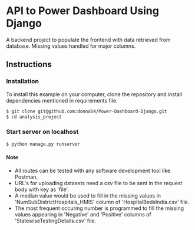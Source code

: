 # API to Power Dashboard Using Django

A backend project to populate the frontend with data retrieved from database. Missing values handled for major columns.

## Instructions

### Installation

To install this example on your computer, clone the repository and install dependencies mentioned in requirements file.

```bash
$ git clone git@github.com:donna54/Power-Dashboard-Django.git
$ cd analysis_project
```
### Start server on localhost

```bash
$ python manage.py runserver
```

#### Note

* All routes can be tested with any software development tool like Postman.
* URL's for uploading datasets need a csv file to be sent in the request body with key as 'file'.
* A median value would be used to fill in the missing values in 'NumSubDistrictHospitals_HMIS' column of 'HospitalBedsIndia.csv' file.
* The most frequent occuring number is programmed to fill the missing values appearing in 'Negative' and 'Positive' columns of 'StatewiseTestingDetails.csv' file.